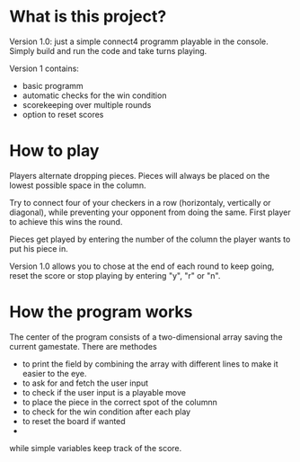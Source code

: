 # What is this project?

Version 1.0:  just a simple connect4 programm playable in the console. Simply build and run the code and take turns playing.

Version 1 contains:
- basic programm
- automatic checks for the win condition
- scorekeeping over multiple rounds
- option to reset scores

# How to play

Players alternate dropping pieces. Pieces will always be placed on the lowest possible space in the column. 

Try to connect four of your checkers in a row (horizontaly, vertically or diagonal), while preventing your opponent from doing the same.
First player to achieve this wins the round.

Pieces get played by entering the number of the column the player wants to put his piece in.

Version 1.0 allows you to chose at the end of each round to keep going, reset the score or stop playing by entering "y", "r" or "n".

# How the program works

The center of the program consists of a two-dimensional array saving the current gamestate.
There are methodes 
- to print the field by combining the array with different lines to make it easier to the eye.
- to ask for and fetch the user input 
- to check if the user input is a playable move
- to place the piece in the correct spot of the columnn
- to check for the win condition after each play
- to reset the board if wanted
- 
while simple variables keep track of the score.

